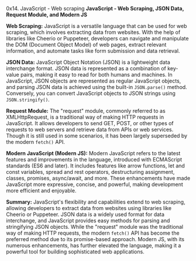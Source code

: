 0x14. JavaScript - Web scraping
**JavaScript - Web Scraping, JSON Data, Request Module, and Modern JS**

**Web Scraping:**
JavaScript is a versatile language that can be used for web scraping, which involves extracting data from websites. With the help of libraries like Cheerio or Puppeteer, developers can navigate and manipulate the DOM (Document Object Model) of web pages, extract relevant information, and automate tasks like form submission and data retrieval.

**JSON Data:**
JavaScript Object Notation (JSON) is a lightweight data interchange format. JSON data is represented as a combination of key-value pairs, making it easy to read for both humans and machines. In JavaScript, JSON objects are represented as regular JavaScript objects, and parsing JSON data is achieved using the built-in `JSON.parse()` method. Conversely, you can convert JavaScript objects to JSON strings using `JSON.stringify()`.

**Request Module:**
The "request" module, commonly referred to as XMLHttpRequest, is a traditional way of making HTTP requests in JavaScript. It allows developers to send GET, POST, or other types of requests to web servers and retrieve data from APIs or web services. Though it is still used in some scenarios, it has been largely superseded by the modern `fetch()` API.

**Modern JavaScript (Modern JS):**
Modern JavaScript refers to the latest features and improvements in the language, introduced with ECMAScript standards (ES6 and later). It includes features like arrow functions, let and const variables, spread and rest operators, destructuring assignment, classes, promises, async/await, and more. These enhancements have made JavaScript more expressive, concise, and powerful, making development more efficient and enjoyable.

**Summary:**
JavaScript's flexibility and capabilities extend to web scraping, allowing developers to extract data from websites using libraries like Cheerio or Puppeteer. JSON data is a widely used format for data interchange, and JavaScript provides easy methods for parsing and stringifying JSON objects. While the "request" module was the traditional way of making HTTP requests, the modern `fetch()` API has become the preferred method due to its promise-based approach. Modern JS, with its numerous enhancements, has further elevated the language, making it a powerful tool for building sophisticated web applications.
